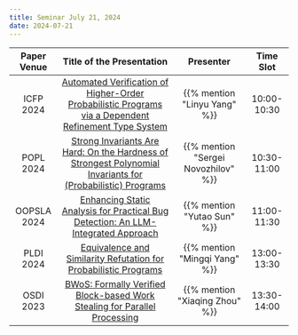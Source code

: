 ```yaml
---
title: Seminar July 21, 2024
date: 2024-07-21
---
```


| Paper Venue |                                                        Title of the Presentation                                                        |              Presenter              |  Time Slot  |
| :---------: | :-------------------------------------------------------------------------------------------------------------------------------------: | :---------------------------------: | :---------: |
|  ICFP 2024  |    [Automated Verification of Higher-Order Probabilistic Programs via a Dependent Refinement Type System](/seminar/24-07-21/linyu/)     |    {{% mention "Linyu Yang" %}}     | 10:00-10:30 |
|  POPL 2024  | [Strong Invariants Are Hard: On the Hardness of Strongest Polynomial Invariants for (Probabilistic) Programs](/seminar/24-07-21/linyu/) | {{% mention "Sergei Novozhilov" %}} | 10:30-11:00 |
| OOPSLA 2024 |                          [Enhancing Static Analysis for Practical Bug Detection: An LLM-Integrated Approach]()                          |     {{% mention "Yutao Sun" %}}     | 11:00-11:30 |
|  PLDI 2024  |                                  [Equivalence and Similarity Refutation for Probabilistic Programs]()                                   |    {{% mention "Mingqi Yang" %}}    | 13:00-13:30 |
|  OSDI 2023  |                              [BWoS: Formally Verified Block-based Work Stealing for Parallel Processing]()                              |   {{% mention "Xiaqing Zhou" %}}    | 13:30-14:00 |

<!--more-->

